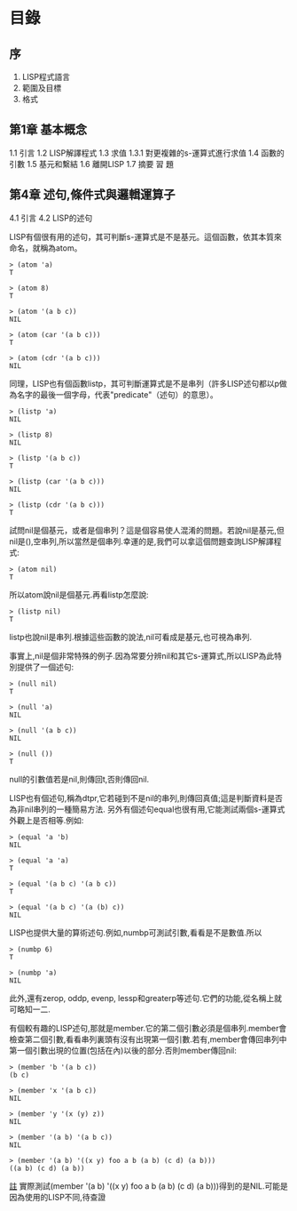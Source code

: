 # 目錄

## 序

1. LISP程式語言
2. 範圍及目標
3. 格式

## 第1章 基本概念

1.1 引言
1.2 LISP解譯程式
1.3 求值
    1.3.1 對更複雜的s-運算式進行求值
1.4 函數的引數
1.5 基元和繫結
1.6 離開LISP
1.7 摘要
習 題

## 第4章 述句,條件式與邏輯運算子

4.1 引言
4.2 LISP的述句

  LISP有個很有用的述句，其可判斷s-運算式是不是基元。這個函數，依其本質來命名，就稱為atom。

	> (atom 'a)
	T

	> (atom 8)
	T

	> (atom '(a b c))
	NIL

	> (atom (car '(a b c)))
	T

	> (atom (cdr '(a b c)))
	NIL

同理，LISP也有個函數listp，其可判斷運算式是不是串列（許多LISP述句都以p做為名字的最後一個字母，代表"predicate"（述句）的意思）。

	> (listp 'a)
	NIL

	> (listp 8)
	NIL

	> (listp '(a b c))
	T

	> (listp (car '(a b c)))
	NIL

	> (listp (cdr '(a b c)))
	T

  試問nil是個基元，或者是個串列？這是個容易使人混淆的問題。若說nil是基元,但nil是(),空串列,所以當然是個串列.幸運的是,我們可以拿這個問題查詢LISP解譯程式:
  
	> (atom nil)
  	T
  
所以atom說nil是個基元.再看listp怎麼說:

	> (listp nil)
	T

listp也說nil是串列.根據這些函數的說法,nil可看成是基元,也可視為串列.

  事實上,nil是個非常特殊的例子.因為常要分辨nil和其它s-運算式,所以LISP為此特別提供了一個述句:

	> (null nil)
	T

	> (null 'a)
	NIL

	> (null '(a b c))
	NIL

	> (null ())
	T

null的引數值若是nil,則傳回t,否則傳回nil.

  LISP也有個述句,稱為dtpr,它若碰到不是nil的串列,則傳回真值;這是判斷資料是否為非nil串列的一種簡易方法.
  另外有個述句equal也很有用,它能測試兩個s-運算式外觀上是否相等.例如:

	> (equal 'a 'b)
	NIL

	> (equal 'a 'a)
	T

	> (equal '(a b c) '(a b c))
	T
	
	> (equal '(a b c) '(a (b) c))
	NIL

LISP也提供大量的算術述句.例如,numbp可測試引數,看看是不是數值.所以

	> (numbp 6)
	T

	> (numbp 'a)
	NIL

[註]: numbp要改用numberp

此外,還有zerop, oddp, evenp, lessp和greaterp等述句.它們的功能,從名稱上就可略知一二.

  有個較有趣的LISP述句,那就是member.它的第二個引數必須是個串列.member會檢查第二個引數,看看串列裏頭有沒有出現第一個引數.若有,member會傳回串列中第一個引數出現的位置(包括在內)以後的部分.否則member傳回nil:

	> (member 'b '(a b c))
	(b c)

	> (member 'x '(a b c))
	NIL

	> (member 'y '(x (y) z))
	NIL

	> (member '(a b) '(a b c))
	NIL

	> (member '(a b) '((x y) foo a b (a b) (c d) (a b)))
	((a b) (c d) (a b))

[註] 實際測試(member '(a b) '((x y) foo a b (a b) (c d) (a b)))得到的是NIL.可能是因為使用的LISP不同,待查證